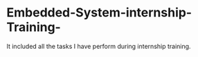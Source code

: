# Embedded-System-internship-Training-
It included all the tasks I have perform during internship training.
